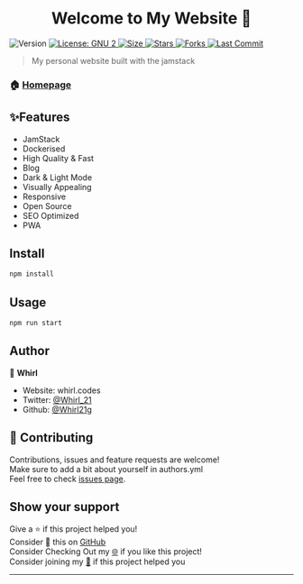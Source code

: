 <h1 align="center">Welcome to My Website 👋</h1>
<p>
  <img alt="Version" src="https://img.shields.io/badge/version-2.0.0-blue.svg?cacheSeconds=2592000" />
  <a href="#" target="_blank">
    <img alt="License: GNU 2" src="https://img.shields.io/badge/.svg" />
  </a>
     <a href="#" target="_blank">
    <img alt="Size" src="https://img.shields.io/github/repo-size/whirl21/website" />
  </a>
    <a href="#" target="_blank">
    <img alt="Stars" src="https://img.shields.io/github/stars/whirl21/website?style=social" />
  </a>
    <a href="#" target="_blank">
    <img alt="Forks" src="https://img.shields.io/github/forks/whirl21/website?style=social" />
  </a>
    <a href="#" target="_blank">
    <img alt="Last Commit" src="https://img.shields.io/github/last-commit/whirl21/website" />
  </a>
  
</p>

> My personal website built with the jamstack

### 🏠 [Homepage](https://blog.whirl.codes)

## ✨Features

- JamStack
- Dockerised
- High Quality & Fast
- Blog
- Dark & Light Mode
- Visually Appealing
- Responsive
- Open Source
- SEO Optimized
- PWA

## Install

```sh
npm install
```

## Usage

```sh
npm run start
```

## Author

👤 **Whirl**

- Website: whirl.codes
- Twitter: [@Whirl_21](https://twitter.com/Whirl_21)
- Github: [@Whirl21](https://github.com/Whirl21)g

## 🤝 Contributing

Contributions, issues and feature requests are welcome!<br />Make sure to add a bit about yourself in authors.yml<br />Feel free to check [issues page](https://github.com/whirl21/website/issues).

## Show your support

Give a ⭐️ if this project helped you!<br>
Consider 🥢 this on [GitHub](https://github.com/Whirl21/website/fork)<br>
Consider Checking Out my [🌐](https://whirl.codes) if you like this project!<br>
Consider joining my [💬](https://discord.gg/ygGx8KJ65Y) if this project helped you

---
